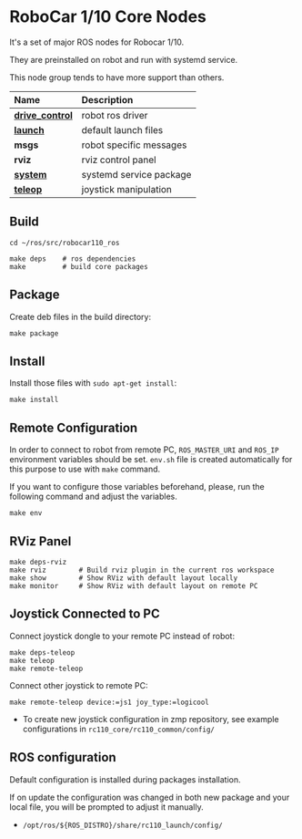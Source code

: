 # RoboCar 1/10 Core Nodes

It's a set of major ROS nodes for Robocar 1/10.

They are preinstalled on robot and run with systemd service.

This node group tends to have more support than others.

| Name                                               | Description             |
|:------------------                                 |:------------------------|
| [**drive_control**](rc110_drive_control/README.md) | robot ros driver        |
| [**launch**](rc110_launch/README.md)               | default launch files    |
| **msgs**                                           | robot specific messages |
| **rviz**                                           | rviz control panel      |
| [**system**](rc110_system/README.md)               | systemd service package |
| [**teleop**](rc110_teleop/README.md)               | joystick manipulation   |

## Build

```
cd ~/ros/src/robocar110_ros

make deps    # ros dependencies
make         # build core packages
```

## Package
Create deb files in the build directory:
```
make package
```

## Install
Install those files with `sudo apt-get install`:
```
make install
```

## Remote Configuration

In order to connect to robot from remote PC, `ROS_MASTER_URI` and `ROS_IP` environment variables should be set. `env.sh` file is created automatically for this purpose to use with `make` command.

If you want to configure those variables beforehand, please, run the following command and adjust the variables.
```
make env
```

## RViz Panel
```
make deps-rviz
make rviz        # Build rviz plugin in the current ros workspace
make show        # Show RViz with default layout locally
make monitor     # Show RViz with default layout on remote PC
```

## Joystick Connected to PC
Connect joystick dongle to your remote PC instead of robot:
```
make deps-teleop
make teleop
make remote-teleop
```

Connect other joystick to remote PC:
```
make remote-teleop device:=js1 joy_type:=logicool
```

* To create new joystick configuration in zmp repository, see example configurations in `rc110_core/rc110_common/config/`

## ROS configuration

Default configuration is installed during packages installation.

If on update the configuration was changed in both new package and your local file, you will be prompted to adjust it manually.

* `/opt/ros/${ROS_DISTRO}/share/rc110_launch/config/`
